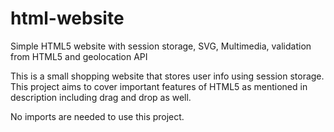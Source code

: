 # html-website
Simple HTML5 website with session storage, SVG, Multimedia, validation from HTML5 and geolocation API

This is a small shopping website that stores user info using session storage. 
This project aims to cover important features of HTML5 as mentioned in description including drag and drop as well. 

No imports are needed to use this project. 


